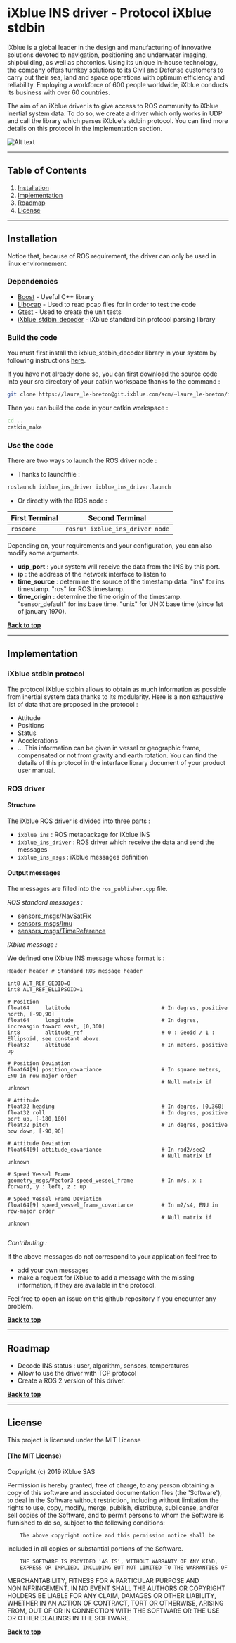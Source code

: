 # iXblue INS driver - Protocol iXblue stdbin

iXblue is a global leader in the design and manufacturing of innovative 
solutions devoted to navigation, positioning and underwater imaging, 
shipbuilding, as well as photonics. Using its unique in-house technology, 
the company offers turnkey solutions to its Civil and Defense customers to 
carry out their sea, land and space operations with optimum efficiency and 
reliability. Employing a workforce of 600 people worldwide, iXblue conducts 
its business with over 60 countries.


The aim of an iXblue driver is to give access to ROS community to iXblue inertial system data. 
To do so, we create a driver which only works in UDP and call the library which parses iXblue's stdbin protocol. 
You can find more details on this protocol in the implementation section.

![Alt text](images/logos.png)

---
## Table of Contents


1. [Installation](#installation)
2. [Implementation](#implementation)
3. [Roadmap](#roadmap)
4. [License](#license)

---
## Installation

Notice that, because of ROS requirement, the driver can only be used in linux environnement. 

### Dependencies
* [Boost](https://www.boost.org/) - Useful C++ library
* [Libpcap](https://www.tcpdump.org/) - Used to read pcap files for in order to test the code
* [Gtest](https://github.com/google/googletest) - Used to create the unit tests
* [iXblue_stdbin_decoder](https://github.com/ixblue/ixblue_stdbin_decoder) - iXblue standard bin protocol parsing library

### Build the code

You must first install the ixblue_stdbin_decoder library in your system by following instructions [here](https://github.com/ixblue/ixblue_stdbin_decoder).

If you have not already done so, you can first download the source code into your src directory of your catkin workspace thanks to the command : 

```sh
git clone https://laure_le-breton@git.ixblue.com/scm/~laure_le-breton/ixblue_ins_stdbin_driver.git
```

Then you can build the code in your catkin workspace : 

```sh
cd ..
catkin_make
```

### Use the code

There are two ways to launch the ROS driver node : 
* Thanks to launchfile : 
```sh
roslaunch ixblue_ins_driver ixblue_ins_driver.launch 
```
* Or directly with the ROS node :                                
              
|       First Terminal         |          Second Terminal       |  
| ---------------------------- | ------------------------------ |
|          `roscore`           | `rosrun ixblue_ins_driver node`|



Depending on, your requirements and your configuration, you can also modify some arguments.
* **udp_port** : your system will receive the data from the INS by this port. 
* **ip** :  the address of the network interface to listen to
* **time_source** : determine the source of the timestamp data. "ins" for ins timestamp. "ros" for ROS timestamp.
* **time_origin** : determine the time origin of the timestamp. "sensor_default" for ins base time. "unix" for UNIX base time (since 1st of january 1970).

**[Back to top](#table-of-contents)**  

---
## Implementation

### iXblue stdbin protocol
   
The protocol iXblue stdbin allows to obtain as much information as possible from inertial system data thanks to its modularity. 
Here is a non exhaustive list of data that are proposed in the protocol : 
* Attitude
* Positions
* Status
* Accelerations
* ... 
This information can be given in vessel or geographic frame, compensated or not from gravity and earth rotation.
You can find the details of this protocol in the interface library document of your product user manual.

### ROS driver

#### Structure 
The iXblue ROS driver is divided into three parts : 
* `ixblue_ins` : ROS metapackage for iXblue INS
* `ixblue_ins_driver` : ROS driver which receive the data and send the messages
* `ixblue_ins_msgs` : iXblue messages definition

#### Output messages

The messages are filled into the `ros_publisher.cpp` file. 

*ROS standard messages :*

* [sensors_msgs/NavSatFix](http://docs.ros.org/melodic/api/sensor_msgs/html/msg/NavSatFix.html)
* [sensors_msgs/Imu](http://docs.ros.org/melodic/api/sensor_msgs/html/msg/Imu.html)
* [sensors_msgs/TimeReference](http://docs.ros.org/melodic/api/sensor_msgs/html/msg/TimeReference.html)

*iXblue message :*

We defined one iXblue INS message whose format is : 

```
Header header # Standard ROS message header

int8 ALT_REF_GEOID=0
int8 ALT_REF_ELLIPSOID=1

# Position 
float64     latitude                             # In degres, positive north, [-90,90]
float64     longitude                            # In degres, increasgin toward east, [0,360]
int8      	altitude_ref                         # 0 : Geoid / 1 : Ellipsoid, see constant above.
float32     altitude                             # In meters, positive up

# Position Deviation
float64[9] position_covariance                   # In square meters, ENU in row-major order
                                                 # Null matrix if unknown

# Attitude
float32 heading                                  # In degres, [0,360]
float32 roll                                     # In degres, positive port up, [-180,180]
float32 pitch                                    # In degres, positive bow down, [-90,90]

# Attitude Deviation
float64[9] attitude_covariance                   # In rad2/sec2
                                                 # Null matrix if unknown

# Speed Vessel Frame
geometry_msgs/Vector3 speed_vessel_frame         # In m/s, x : forward, y : left, z : up 

# Speed Vessel Frame Deviation
float64[9] speed_vessel_frame_covariance         # In m2/s4, ENU in row-major order
                                                 # Null matrix if unknown
  
```

*Contributing :* 

If the above messages do not correspond to your application feel free to 
* add your own messages
* make a request for iXblue to add a message with the missing information, if they are available in the protocol. 

Feel free to open an issue on this github repository if you encounter any problem. 

**[Back to top](#table-of-contents)**

---
## Roadmap 
* Decode INS status : user, algorithm, sensors, temperatures
* Allow to use the driver with TCP protocol
* Create a ROS 2 version of this driver.  


**[Back to top](#table-of-contents)**

---
## License

This project is licensed under the MIT License

#### (The MIT License)

Copyright (c) 2019 iXblue SAS

Permission is hereby granted, free of charge, to any person obtaining
a copy of this software and associated documentation files (the
'Software'), to deal in the Software without restriction, including
without limitation the rights to use, copy, modify, merge, publish,
        distribute, sublicense, and/or sell copies of the Software, and to
permit persons to whom the Software is furnished to do so, subject to
the following conditions:

        The above copyright notice and this permission notice shall be
included in all copies or substantial portions of the Software.

        THE SOFTWARE IS PROVIDED 'AS IS', WITHOUT WARRANTY OF ANY KIND,
        EXPRESS OR IMPLIED, INCLUDING BUT NOT LIMITED TO THE WARRANTIES OF
MERCHANTABILITY, FITNESS FOR A PARTICULAR PURPOSE AND NONINFRINGEMENT.
        IN NO EVENT SHALL THE AUTHORS OR COPYRIGHT HOLDERS BE LIABLE FOR ANY
CLAIM, DAMAGES OR OTHER LIABILITY, WHETHER IN AN ACTION OF CONTRACT,
        TORT OR OTHERWISE, ARISING FROM, OUT OF OR IN CONNECTION WITH THE
SOFTWARE OR THE USE OR OTHER DEALINGS IN THE SOFTWARE.


**[Back to top](#table-of-contents)**


